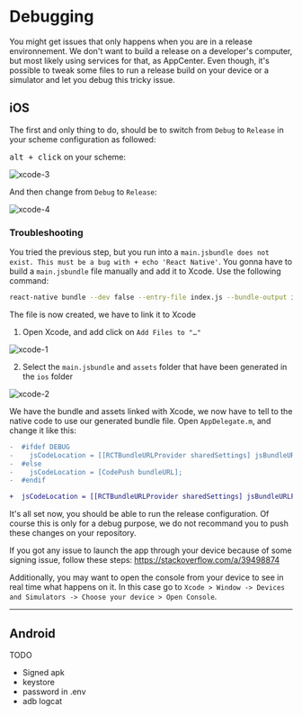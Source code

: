 # Debugging

You might get issues that only happens when you are in a release environnement. We don't want to build a release on a developer's computer, but most likely using services for that, as AppCenter. Even though, it's possible to tweak some files to run a release build on your device or a simulator and let you debug this tricky issue.

## iOS

The first and only thing to do, should be to switch from `Debug` to `Release` in your scheme configuration as followed:

<kbd>alt + click</kbd> on your scheme:

![xcode-3](https://user-images.githubusercontent.com/937328/46286290-315c3100-c56e-11e8-9e41-361b7f35d697.png)

And then change from `Debug` to `Release`:

![xcode-4](https://user-images.githubusercontent.com/937328/46286305-41741080-c56e-11e8-801a-f1562660cc51.png)

### Troubleshooting

You tried the previous step, but you run into a `main.jsbundle does not exist. This must be a bug with + echo 'React Native'`. You gonna have to build a `main.jsbundle` file manually and add it to Xcode. Use the following command:

```bash
react-native bundle --dev false --entry-file index.js --bundle-output ios/main.jsbundle --assets-dest ios --platform ios
```

The file is now created, we have to link it to Xcode

1. Open Xcode, and add click on `Add Files to "…"`

![xcode-1](https://user-images.githubusercontent.com/937328/46285935-cd853880-c56c-11e8-9f76-7472ac4aca56.png)

2. Select the `main.jsbundle` and `assets` folder that have been generated in the `ios` folder

![xcode-2](https://user-images.githubusercontent.com/937328/46286054-340a5680-c56d-11e8-8580-164baf98eb34.png)

We have the bundle and assets linked with Xcode, we now have to tell to the native code to use our generated bundle file. Open `AppDelegate.m`, and change it like this:

```diff
-  #ifdef DEBUG
-    jsCodeLocation = [[RCTBundleURLProvider sharedSettings] jsBundleURLForBundleRoot:@"index" fallbackResource:nil];
-  #else
-    jsCodeLocation = [CodePush bundleURL];
-  #endif

+  jsCodeLocation = [[RCTBundleURLProvider sharedSettings] jsBundleURLForBundleRoot:@"index" fallbackResource:nil];
```

It's all set now, you should be able to run the release configuration. Of course this is only for a debug purpose, we do not recommand you to push these changes on your repository.

If you got any issue to launch the app through your device because of some signing issue, follow these steps: https://stackoverflow.com/a/39498874

Additionally, you may want to open the console from your device to see in real time what happens on it. In this case go to `Xcode > Window -> Devices and Simulators -> Choose your device > Open Console`.

_____________

## Android

TODO

- Signed apk
- keystore
- password in .env
- adb logcat
